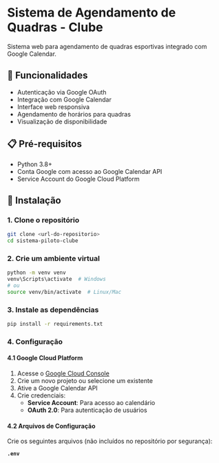 # Sistema de Agendamento de Quadras - Clube

Sistema web para agendamento de quadras esportivas integrado com Google Calendar.

## 🚀 Funcionalidades

- Autenticação via Google OAuth
- Integração com Google Calendar
- Interface web responsiva
- Agendamento de horários para quadras
- Visualização de disponibilidade

## 📋 Pré-requisitos

- Python 3.8+
- Conta Google com acesso ao Google Calendar API
- Service Account do Google Cloud Platform

## 🔧 Instalação

### 1. Clone o repositório
```bash
git clone <url-do-repositorio>
cd sistema-piloto-clube
```

### 2. Crie um ambiente virtual
```bash
python -m venv venv
venv\Scripts\activate  # Windows
# ou
source venv/bin/activate  # Linux/Mac
```

### 3. Instale as dependências
```bash
pip install -r requirements.txt
```

### 4. Configuração

#### 4.1 Google Cloud Platform
1. Acesse o [Google Cloud Console](https://console.cloud.google.com/)
2. Crie um novo projeto ou selecione um existente
3. Ative a Google Calendar API
4. Crie credenciais:
   - **Service Account**: Para acesso ao calendário
   - **OAuth 2.0**: Para autenticação de usuários

#### 4.2 Arquivos de Configuração

Crie os seguintes arquivos (não incluídos no repositório por segurança):

**`.env`**